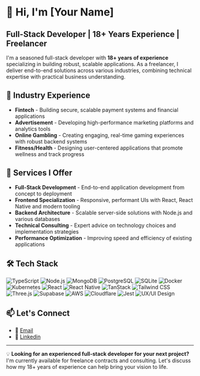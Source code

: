 # 👋 Hi, I'm [Your Name]

## Full-Stack Developer | 18+ Years Experience | Freelancer

I'm a seasoned full-stack developer with **18+ years of experience** specializing in building robust, scalable applications. As a freelancer, I deliver end-to-end solutions across various industries, combining technical expertise with practical business understanding.

## 🏢 Industry Experience

- **Fintech** - Building secure, scalable payment systems and financial applications
- **Advertisement** - Developing high-performance marketing platforms and analytics tools
- **Online Gambling** - Creating engaging, real-time gaming experiences with robust backend systems
- **Fitness/Health** - Designing user-centered applications that promote wellness and track progress

## 💼 Services I Offer

- **Full-Stack Development** - End-to-end application development from concept to deployment
- **Frontend Specialization** - Responsive, performant UIs with React, React Native and modern tooling
- **Backend Architecture** - Scalable server-side solutions with Node.js and various databases
- **Technical Consulting** - Expert advice on technology choices and implementation strategies
- **Performance Optimization** - Improving speed and efficiency of existing applications

## 🛠️ Tech Stack

![TypeScript](https://img.shields.io/badge/-TypeScript-3178C6?style=flat-square&logo=typescript&logoColor=white)
![Node.js](https://img.shields.io/badge/-Node.js-339933?style=flat-square&logo=node.js&logoColor=white)
![MongoDB](https://img.shields.io/badge/-MongoDB-47A248?style=flat-square&logo=mongodb&logoColor=white)
![PostgreSQL](https://img.shields.io/badge/-PostgreSQL-336791?style=flat-square&logo=postgresql&logoColor=white)
![SQLite](https://img.shields.io/badge/-SQLite-003B57?style=flat-square&logo=sqlite&logoColor=white)
![Docker](https://img.shields.io/badge/-Docker-2496ED?style=flat-square&logo=docker&logoColor=white)
![Kubernetes](https://img.shields.io/badge/-Kubernetes-326CE5?style=flat-square&logo=kubernetes&logoColor=white)
![React](https://img.shields.io/badge/-React-61DAFB?style=flat-square&logo=react&logoColor=black)
![React Native](https://img.shields.io/badge/-React_Native-61DAFB?style=flat-square&logo=react&logoColor=black)
![TanStack](https://img.shields.io/badge/-TanStack-FF4154?style=flat-square&logo=react-query&logoColor=white)
![Tailwind CSS](https://img.shields.io/badge/-Tailwind_CSS-38B2AC?style=flat-square&logo=tailwind-css&logoColor=white)
![Three.js](https://img.shields.io/badge/-Three.js-black?style=flat-square&logo=three.js&logoColor=white)
![Supabase](https://img.shields.io/badge/-Supabase-3ECF8E?style=flat-square&logo=supabase&logoColor=white)
![AWS](https://img.shields.io/badge/-AWS-232F3E?style=flat-square&logo=amazon-aws&logoColor=white)
![Cloudflare](https://img.shields.io/badge/-Cloudflare-F38020?style=flat-square&logo=cloudflare&logoColor=white)
![Jest](https://img.shields.io/badge/-Jest-C21325?style=flat-square&logo=jest&logoColor=white)
![UX/UI Design](https://img.shields.io/badge/-UX/UI_Design-FF3E00?style=flat-square&logo=figma&logoColor=white)

## 📫 Let's Connect

- 📧 [Email](mailto:brunorodriguesjobs.com)
- 💼 [Linkedin](https://www.linkedin.com/in/xycnls2cd9rjrcmvoh55jsddb4kl7jw7uuttkah5yujs5z6siyngxuyf32kn/)

---

💡 **Looking for an experienced full-stack developer for your next project?** I'm currently available for freelance contracts and consulting. Let's discuss how my 18+ years of experience can help bring your vision to life.
